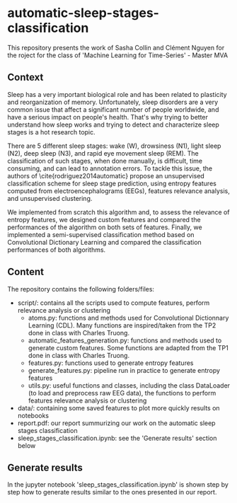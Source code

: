 # automatic-sleep-stages-classification

This repository presents the work of Sasha Collin and Clément Nguyen for the roject for the class of 'Machine Learning for Time-Series' - Master MVA

## Context
Sleep has a very important biological role and has been related to plasticity and reorganization of memory. Unfortunately, sleep disorders are a very common issue that affect a significant number of people worldwide, and have a serious impact on people's health. That's why trying to better understand how sleep works and trying to detect and characterize sleep stages is a hot research topic.

There are 5 different sleep stages: wake (W), drowsiness (N1), light sleep (N2), deep sleep (N3), and rapid eye movement sleep (REM). The classification of such stages, when done manually, is difficult, time consuming, and can lead to annotation errors. To tackle this issue, the authors of \cite{rodriguez2014automatic} propose an unsupervised classification scheme for sleep stage prediction, using entropy features computed from electroencephalograms (EEGs), features relevance analysis, and unsupervised clustering.

We implemented from scratch this algorithm and, to assess the relevance of entropy features, we designed custom features and compared the performances of the algorithm on both sets of features. Finally, we implemented a semi-supervised classification method based on Convolutional Dictionary Learning and compared the classification performances of both algorithms.

## Content
The repository contains the following folders/files:
- script/: contains all the scripts used to compute features, perform relevance analysis or clustering
  - atoms.py: functions and methods used for Convolutional Dictionnary Learning (CDL). Many functions are inspired/taken from the TP2 done in class with Charles Truong.
  - automatic_features_generation.py: functions and methods used to generate custom features. Some functions are adapted from the TP1 done in class with Charles Truong.
  - features.py: functions used to generate entropy features
  - generate_features.py: pipeline run in practice to generate entropy features
  - utils.py: useful functions and classes, including the class DataLoader (to load and preprocess raw EEG data), the functions to perform features relevance analysis or clustering
- data/: containing some saved features to plot more quickly results on notebooks
- report.pdf: our report summurizing our work on the automatic sleep stages classification
- sleep_stages_classification.ipynb: see the 'Generate results' section below


## Generate results
In the jupyter notebook 'sleep_stages_classification.ipynb' is shown step by step how to generate results similar to the ones presented in our report.
